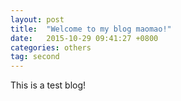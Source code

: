 ```yaml
---
layout: post
title:  "Welcome to my blog maomao!"
date:   2015-10-29 09:41:27 +0800
categories: others 
tag: second
---
```


This is a test blog!
